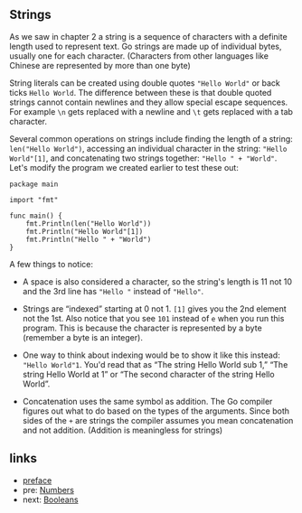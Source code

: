 ## Strings

As we saw in chapter 2 a string is a sequence of characters with a definite length used to represent text. Go strings are made up of individual bytes, usually one for each character. (Characters from other languages like Chinese are represented by more than one byte)

String literals can be created using double quotes `"Hello World"` or back ticks ``Hello World``. The difference between these is that double quoted strings cannot contain newlines and they allow special escape sequences. For example `\n` gets replaced with a newline and `\t` gets replaced with a tab character.

Several common operations on strings include finding the length of a string: `len("Hello World")`, accessing an individual character in the string: `"Hello World"[1]`, and concatenating two strings together: `"Hello " + "World"`. Let's modify the program we created earlier to test these out:

    package main

    import "fmt"

    func main() {
        fmt.Println(len("Hello World"))
        fmt.Println("Hello World"[1])
        fmt.Println("Hello " + "World")
    }

A few things to notice:

 * A space is also considered a character, so the string's length is 11 not 10 and the 3rd line has `"Hello "` instead of `"Hello"`.

 * Strings are “indexed” starting at 0 not 1. `[1]` gives you the 2nd element not the 1st. Also notice that you see `101` instead of `e` when you run this program. This is because the character is represented by a byte (remember a byte is an integer).

 * One way to think about indexing would be to show it like this instead: `"Hello World"1`. You'd read that as “The string Hello World sub 1,” “The string Hello World at 1” or “The second character of the string Hello World”.

 * Concatenation uses the same symbol as addition. The Go compiler figures out what to do based on the types of the arguments. Since both sides of the `+` are strings the compiler assumes you mean concatenation and not addition. (Addition is meaningless for strings)

## links
   * [preface](<preface.md>)
   * pre: [Numbers](<03.1.md>)
   * next: [Booleans](<03.3.md>)